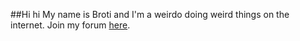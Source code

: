 ##Hi hi
My name is Broti and I'm a weirdo doing weird things on the internet.
Join my forum [here](https://forum.broti.tk/register).

